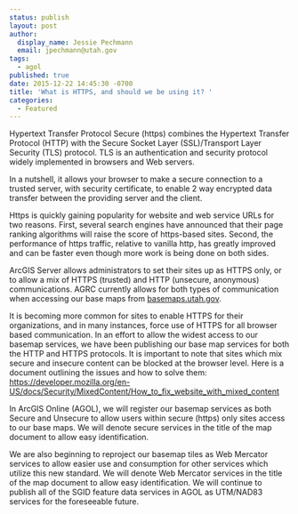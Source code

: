 ```yaml
---
status: publish
layout: post
author:
  display_name: Jessie Pechmann
  email: jpechmann@utah.gov
tags:
  - agol
published: true
date: 2015-12-22 14:45:30 -0700
title: 'What is HTTPS, and should we be using it? '
categories:
  - Featured
---
```

<p>Hypertext Transfer Protocol Secure (https) combines the Hypertext Transfer Protocol (HTTP) with the Secure Socket Layer (SSL)/Transport Layer Security (TLS) protocol. TLS is an authentication and security protocol widely implemented in browsers and Web servers.  </p>
<p>In a nutshell, it allows your browser to make a secure connection to a trusted server, with security certificate, to enable 2 way encrypted data transfer between the providing server and the client.</p>
<p>Https is quickly gaining popularity for website and web service URLs for two reasons. First, several search engines have announced that their page ranking algorithms will raise the score of https-based sites. Second, the performance of https traffic, relative to vanilla http, has greatly improved and can be faster even though more work is being done on both sides.</p>
<p>ArcGIS Server allows administrators to set their sites up as HTTPS only, or to allow a mix of HTTPS (trusted) and HTTP (unsecure, anonymous) communications.  AGRC currently allows for both types of communication when accessing our base maps from <a href="http://basemaps.utah.gov/arcgis/rest/services/BaseMaps">basemaps.utah.gov</a>.</p>
<p>It is becoming more common for sites to enable HTTPS for their organizations, and in many instances, force use of HTTPS for all browser based communication.  In an effort to allow the widest access to our basemap services, we have been publishing our base map services for both the HTTP and HTTPS protocols.  It is important to note that sites which mix secure and insecure content can be blocked at the browser level.  Here is a document outlining the issues and how to solve them:<br />
<a href="https://developer.mozilla.org/en-US/docs/Security/MixedContent/How_to_fix_website_with_mixed_content">https://developer.mozilla.org/en-US/docs/Security/MixedContent/How_to_fix_website_with_mixed_content</a></p>
<p>In ArcGIS Online (AGOL), we will register our basemap services as both Secure and Unsecure to allow users within secure (https) only sites access to our base maps.  We will denote secure services in the title of the map document to allow easy identification. </p>
<p>We are also beginning to reproject our basemap tiles as Web Mercator services to allow easier use and consumption for other services which utilize this new standard.  We will denote Web Mercator services in the title of the map document to allow easy identification.  We will continue to publish all of the SGID feature data services in AGOL as UTM/NAD83 services for the foreseeable future.</p>
 